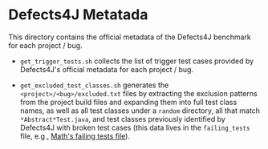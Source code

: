 # Defects4J Metatada

This directory contains the official metadata of the Defects4J benchmark for
each project / bug.

* `get_trigger_tests.sh` collects the list of trigger test cases provided by
Defects4J's official metadata for each project / bug.

* `get_excluded_test_classes.sh` generates the `<project>/<bug>/excluded.txt`
files by extracting the exclusion patterns from the project build files and
expanding them into full test class names, as well as all test classes under a
`random` directory, all that match `*Abstract*Test.java`, and test classes
previously identified by Defects4J with broken test cases (this data lives in
the `failing_tests` file, e.g.,
[Math's failing tests file](https://github.com/rjust/defects4j/tree/master/framework/projects/Math/failing_tests)).
